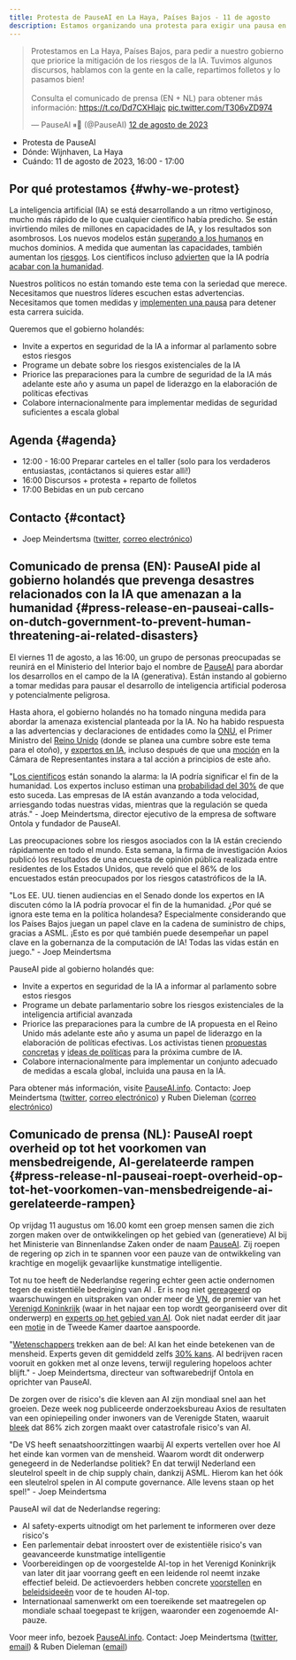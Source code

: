 ```yaml
---
title: Protesta de PauseAI en La Haya, Países Bajos - 11 de agosto
description: Estamos organizando una protesta para exigir una pausa en el desarrollo de inteligencia artificial peligrosa.
---
```


 <!-- end of frontmatter metadata, dashes above need to stay -->

<script>
    import WidgetConsent from '$lib/components/widget-consent/WidgetConsent.svelte'
</script>

<WidgetConsent>
<div>
<blockquote class="twitter-tweet"><p lang="en" dir="ltr">Protestamos en La Haya, Países Bajos, para pedir a nuestro gobierno que priorice la mitigación de los riesgos de la IA. Tuvimos algunos discursos, hablamos con la gente en la calle, repartimos folletos y lo pasamos bien!<br><br>Consulta el comunicado de prensa (EN + NL) para obtener más información: <a href="https://t.co/Dd7CXHlajc">https://t.co/Dd7CXHlajc</a> <a href="https://t.co/T306vZD974">pic.twitter.com/T306vZD974</a></p>&mdash; PauseAI ⏸🤖 (@PauseAI) <a href="https://twitter.com/PauseAI/status/1690290512643719168?ref_src=twsrc%5Etfw">12 de agosto de 2023</a></blockquote> <script async src="https://platform.twitter.com/widgets.js" charset="utf-8"></script>
</div>
</WidgetConsent>

- Protesta de PauseAI
- Dónde: Wijnhaven, La Haya
- Cuándo: 11 de agosto de 2023, 16:00 - 17:00

## Por qué protestamos {#why-we-protest}

La inteligencia artificial (IA) se está desarrollando a un ritmo vertiginoso, mucho más rápido de lo que cualquier científico había predicho.
Se están invirtiendo miles de millones en capacidades de IA, y los resultados son asombrosos.
Los nuevos modelos están [superando a los humanos](/sota) en muchos dominios.
A medida que aumentan las capacidades, también aumentan los [riesgos](/risks).
Los científicos incluso [advierten](https://www.safe.ai/statement-on-ai-risk) que la IA podría [acabar con la humanidad](/xrisk).

Nuestros políticos no están tomando este tema con la seriedad que merece.
Necesitamos que nuestros líderes escuchen estas advertencias.
Necesitamos que tomen medidas y [implementen una pausa](/proposal) para detener esta carrera suicida.

Queremos que el gobierno holandés:

- Invite a expertos en seguridad de la IA a informar al parlamento sobre estos riesgos
- Programe un debate sobre los riesgos existenciales de la IA
- Priorice las preparaciones para la cumbre de seguridad de la IA más adelante este año y asuma un papel de liderazgo en la elaboración de políticas efectivas
- Colabore internacionalmente para implementar medidas de seguridad suficientes a escala global

## Agenda {#agenda}

- 12:00 - 16:00 Preparar carteles en el taller (solo para los verdaderos entusiastas, ¡contáctanos si quieres estar allí!)
- 16:00 Discursos + protesta + reparto de folletos
- 17:00 Bebidas en un pub cercano

## Contacto {#contact}

- Joep Meindertsma ([twitter](https://twitter.com/joepmeindertsma), [correo electrónico](mailto:joep@ontola.io))

## Comunicado de prensa (EN): PauseAI pide al gobierno holandés que prevenga desastres relacionados con la IA que amenazan a la humanidad {#press-release-en-pauseai-calls-on-dutch-government-to-prevent-human-threatening-ai-related-disasters}

El viernes 11 de agosto, a las 16:00, un grupo de personas preocupadas se reunirá en el Ministerio del Interior bajo el nombre de [PauseAI](http://pauseai.info) para abordar los desarrollos en el campo de la IA (generativa). Están instando al gobierno a tomar medidas para pausar el desarrollo de inteligencia artificial poderosa y potencialmente peligrosa.

Hasta ahora, el gobierno holandés no ha tomado ninguna medida para abordar la amenaza existencial planteada por la IA. No ha habido respuesta a las advertencias y declaraciones de entidades como la [ONU](https://www.linkedin.com/feed/update/urn:li:activity:7075767810336923648), el Primer Ministro del [Reino Unido](https://www.theguardian.com/technology/2023/may/25/no-10-acknowledges-existential-risk-ai-first-time-rishi-sunak?) (donde se planea una cumbre sobre este tema para el otoño), y [expertos en IA](https://nos.nl/op3/artikel/2012979-wetenschappers-waarschuwen-voor-kunstmatige-intelligentie), incluso después de que una [moción](https://www.parlementairemonitor.nl/9353000/1/j9vvij5epmj1ey0/vm1rshv2ulz5) en la Cámara de Representantes instara a tal acción a principios de este año.

"[Los científicos](https://www.safe.ai/statement-on-ai-risk) están sonando la alarma: la IA podría significar el fin de la humanidad. Los expertos incluso estiman una [probabilidad del 30%](https://forum.effectivealtruism.org/posts/8CM9vZ2nnQsWJNsHx/existential-risk-from-ai-survey-results) de que esto suceda. Las empresas de IA están avanzando a toda velocidad, arriesgando todas nuestras vidas, mientras que la regulación se queda atrás." - Joep Meindertsma, director ejecutivo de la empresa de software Ontola y fundador de PauseAI.

Las preocupaciones sobre los riesgos asociados con la IA están creciendo rápidamente en todo el mundo. Esta semana, la firma de investigación Axios publicó los resultados de una encuesta de opinión pública realizada entre residentes de los Estados Unidos, que reveló que el 86% de los encuestados están preocupados por los riesgos catastróficos de la IA.

"Los EE. UU. tienen audiencias en el Senado donde los expertos en IA discuten cómo la IA podría provocar el fin de la humanidad. ¿Por qué se ignora este tema en la política holandesa? Especialmente considerando que los Países Bajos juegan un papel clave en la cadena de suministro de chips, gracias a ASML. ¡Esto es por qué también puede desempeñar un papel clave en la gobernanza de la computación de IA! Todas las vidas están en juego." - Joep Meindertsma

PauseAI pide al gobierno holandés que:

- Invite a expertos en seguridad de la IA a informar al parlamento sobre estos riesgos
- Programe un debate parlamentario sobre los riesgos existenciales de la inteligencia artificial avanzada
- Priorice las preparaciones para la cumbre de IA propuesta en el Reino Unido más adelante este año y asuma un papel de liderazgo en la elaboración de políticas efectivas. Los activistas tienen [propuestas concretas](https://pauseai.info/summit) y [ideas de políticas](https://pauseai.info/proposal) para la próxima cumbre de IA.
- Colabore internacionalmente para implementar un conjunto adecuado de medidas a escala global, incluida una pausa en la IA.

Para obtener más información, visite [PauseAI.info](http://pauseai.info). Contacto: Joep Meindertsma ([twitter](https://twitter.com/joepmeindertsma), [correo electrónico](mailto:joep@ontola.io)) y Ruben Dieleman ([correo electrónico](mailto:ruben@existentialriskobservatory.org))

## Comunicado de prensa (NL): PauseAI roept overheid op tot het voorkomen van mensbedreigende, AI-gerelateerde rampen {#press-release-nl-pauseai-roept-overheid-op-tot-het-voorkomen-van-mensbedreigende-ai-gerelateerde-rampen}

Op vrijdag 11 augustus om 16.00 komt een groep mensen samen die zich zorgen maken over de ontwikkelingen op het gebied van (generatieve) AI bij het Ministerie van Binnenlandse Zaken onder de naam [PauseAI](http://pauseai.info). Zij roepen de regering op zich in te spannen voor een pauze van de ontwikkeling van krachtige en mogelijk gevaarlijke kunstmatige intelligentie.

Tot nu toe heeft de Nederlandse regering echter geen actie ondernomen tegen de existentiële bedreiging van AI . Er is nog niet [gereageerd](https://www.linkedin.com/feed/update/urn:li:activity:7075767810336923648) op waarschuwingen en uitspraken van onder meer de [VN](https://www.linkedin.com/feed/update/urn:li:activity:7075088560508284928), de premier van het [Verenigd Koninkrijk](https://www.theguardian.com/technology/2023/may/25/no-10-acknowledges-existential-risk-ai-first-time-rishi-sunak?) (waar in het najaar een top wordt georganiseerd over dit onderwerp) en [experts op het gebied van AI](https://nos.nl/op3/artikel/2012979-wetenschappers-waarschuwen-voor-kunstmatige-intelligentie). Ook niet nadat eerder dit jaar een [motie](https://www.parlementairemonitor.nl/9353000/1/j9vvij5epmj1ey0/vm1rshv2ulz5) in de Tweede Kamer daartoe aanspoorde.

"[Wetenschappers](https://www.safe.ai/statement-on-ai-risk) trekken aan de bel: AI kan het einde betekenen van de mensheid. Experts geven dit gemiddeld zelfs [30% kans](https://forum.effectivealtruism.org/posts/8CM9vZ2nnQsWJNsHx/existential-risk-from-ai-survey-results). AI bedrijven racen vooruit en gokken met al onze levens, terwijl regulering hopeloos achter blijft." - Joep Meindertsma, directeur van softwarebedrijf Ontola en oprichter van PauseAI.

De zorgen over de risico's die kleven aan AI zijn mondiaal snel aan het groeien. Deze week nog publiceerde onderzoeksbureau Axios de resultaten van een opiniepeiling onder inwoners van de Verenigde Staten, waaruit [bleek](https://www.axios.com/2023/08/09/ai-voters-trust-government-regulation) dat 86% zich zorgen maakt over catastrofale risico's van AI.

"De VS heeft senaatshoorzittingen waarbij AI experts vertellen over hoe AI het einde kan vormen van de mensheid. Waarom wordt dit onderwerp genegeerd in de Nederlandse politiek? En dat terwijl Nederland een sleutelrol speelt in de chip supply chain, dankzij ASML. Hierom kan het óók een sleutelrol spelen in AI compute governance. Alle levens staan op het spel!" - Joep Meindertsma

PauseAI wil dat de Nederlandse regering:

- AI safety-experts uitnodigt om het parlement te informeren over deze risico's
- Een parlementair debat inroostert over de existentiële risico's van geavanceerde kunstmatige intelligentie
- Voorbereidingen op de voorgestelde AI-top in het Verenigd Koninkrijk van later dit jaar voorrang geeft en een leidende rol neemt inzake effectief beleid. De actievoerders hebben concrete [voorstellen](https://pauseai.info/summit) en [beleidsideeën](https://pauseai.info/proposal) voor de te houden AI-top.
- Internationaal samenwerkt om een toereikende set maatregelen op mondiale schaal toegepast te krijgen, waaronder een zogenoemde AI-pauze.

Voor meer info, bezoek [PauseAI.info](http://pauseai.info). Contact: Joep Meindertsma ([twitter](https://twitter.com/joepmeindertsma), [email](mailto:joep@ontola.io)) & Ruben Dieleman ([email](mailto:ruben@existentialriskobservatory.org))
